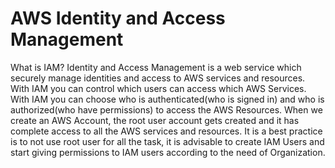 # AWS Identity and Access Management

What is IAM?
Identity and Access Management is a web service which securely manage identities and access to AWS services and resources. With IAM you can control which users can access which AWS Services. 
With IAM you can choose who is authenticated(who is signed in) and who is authorized(who have permissions) to access the AWS Resources. When we create an AWS Account, the root user account gets created and it has 
complete access to all the AWS services and resources. It is a best practice is to not use root user for all the task, it is advisable to create IAM Users and start giving permissions to IAM users according to the need 
of Organization.
